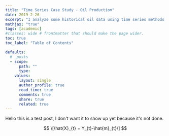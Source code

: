 ```yaml
---
title: "Time Series Case Study - Oil Production"
date: 2019-2-26
excerpt: "I analyze some historical oil data using time series methods such as data transformation, loess modeling, polynomial modeling, ACF and PACF analysis, and others."
mathjax: "true"
tags: [academic]
#classes: wide # frontmatter that should make the page wider.
toc: true
toc_label: "Table of Contents"

defaults:
  # _posts
  - scope:
      path: ""
      type:
    values:
      layout: single
      author_profile: true
      read_time: true
      comments: true
      share: true
      related: true
---
```


Hello this is a test post, I don't want it to show up yet because it's not done.

$$
\[\hat{X}_{t} = Y_{t}-\hat{m}_{t}\]
$$

